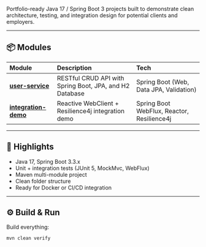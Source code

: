 Portfolio-ready Java 17 / Spring Boot 3 projects built to demonstrate clean architecture, testing, and integration design for potential clients and employers.

---

## 📦 Modules

| Module | Description | Tech |
|:--------|:-------------|:------|
| [**user-service**](./user-service) | RESTful CRUD API with Spring Boot, JPA, and H2 Database | Spring Boot (Web, Data JPA, Validation) |
| [**integration-demo**](./integration-demo) | Reactive WebClient + Resilience4j integration demo | Spring Boot WebFlux, Reactor, Resilience4j |

---

## 🧠 Highlights
- Java 17, Spring Boot 3.3.x
- Unit + integration tests (JUnit 5, MockMvc, WebFlux)
- Maven multi-module project
- Clean folder structure
- Ready for Docker or CI/CD integration

---

## ⚙️ Build & Run
Build everything:
```bash
mvn clean verify